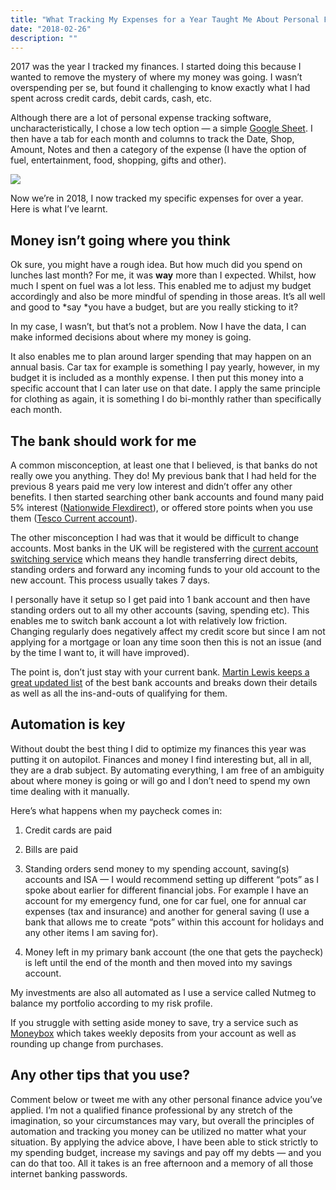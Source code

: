 ```yaml
---
title: "What Tracking My Expenses for a Year Taught Me About Personal Finance"
date: "2018-02-26"
description: ""
---
```


2017 was the year I tracked my finances. I started doing this because I wanted to remove the mystery of where my money was going. I wasn’t overspending per se, but found it challenging to know exactly what I had spent across credit cards, debit cards, cash, etc.

Although there are a lot of personal expense tracking software, uncharacteristically, I chose a low tech option — a simple [Google Sheet](https://www.google.com/sheets/about/). I then have a tab for each month and columns to track the Date, Shop, Amount, Notes and then a category of the expense (I have the option of fuel, entertainment, food, shopping, gifts and other).

![](https://cdn-images-1.medium.com/max/2000/1*xHO8TCWzWqaSueqOiEELQw.jpeg)

Now we’re in 2018, I now tracked my specific expenses for over a year. Here is what I’ve learnt.

## Money isn’t going where you think

Ok sure, you might have a rough idea. But how much did you spend on lunches last month? For me, it was **way** more than I expected. Whilst, how much I spent on fuel was a lot less. This enabled me to adjust my budget accordingly and also be more mindful of spending in those areas. It’s all well and good to *say *you have a budget, but are you really sticking to it?

In my case, I wasn’t, but that’s not a problem. Now I have the data, I can make informed decisions about where my money is going.

It also enables me to plan around larger spending that may happen on an annual basis. Car tax for example is something I pay yearly, however, in my budget it is included as a monthly expense. I then put this money into a specific account that I can later use on that date. I apply the same principle for clothing as again, it is something I do bi-monthly rather than specifically each month.

## The bank should work for me

A common misconception, at least one that I believed, is that banks do not really owe you anything. They do! My previous bank that I had held for the previous 8 years paid me very low interest and didn’t offer any other benefits. I then started searching other bank accounts and found many paid 5% interest ([Nationwide Flexdirect](https://www.nationwide.co.uk/products/current-accounts/flexdirect/features-and-benefits)), or offered store points when you use them ([Tesco Current account](https://www.tescobank.com/current-accounts/)).

The other misconception I had was that it would be difficult to change accounts. Most banks in the UK will be registered with the [current account switching service](https://www.currentaccountswitch.co.uk/Pages/Home.aspx) which means they handle transferring direct debits, standing orders and forward any incoming funds to your old account to the new account. This process usually takes 7 days.

I personally have it setup so I get paid into 1 bank account and then have standing orders out to all my other accounts (saving, spending etc). This enables me to switch bank account a lot with relatively low friction. Changing regularly does negatively affect my credit score but since I am not applying for a mortgage or loan any time soon then this is not an issue (and by the time I want to, it will have improved).

The point is, don’t just stay with your current bank. [Martin Lewis keeps a great updated list](https://www.moneysavingexpert.com/banking/compare-best-bank-accounts) of the best bank accounts and breaks down their details as well as all the ins-and-outs of qualifying for them.

## Automation is key

Without doubt the best thing I did to optimize my finances this year was putting it on autopilot. Finances and money I find interesting but, all in all, they are a drab subject. By automating everything, I am free of an ambiguity about where money is going or will go and I don’t need to spend my own time dealing with it manually.

Here’s what happens when my paycheck comes in:

1. Credit cards are paid

1. Bills are paid

1. Standing orders send money to my spending account, saving(s) accounts and ISA — I would recommend setting up different “pots” as I spoke about earlier for different financial jobs. For example I have an account for my emergency fund, one for car fuel, one for annual car expenses (tax and insurance) and another for general saving (I use a bank that allows me to create “pots” within this account for holidays and any other items I am saving for).

1. Money left in my primary bank account (the one that gets the paycheck) is left until the end of the month and then moved into my savings account.

My investments are also all automated as I use a service called Nutmeg to balance my portfolio according to my risk profile.

If you struggle with setting aside money to save, try a service such as [Moneybox](https://www.moneyboxapp.com/) which takes weekly deposits from your account as well as rounding up change from purchases.

## Any other tips that you use?

Comment below or tweet me with any other personal finance advice you’ve applied. I’m not a qualified finance professional by any stretch of the imagination, so your circumstances may vary, but overall the principles of automation and tracking you money can be utilized no matter what your situation. By applying the advice above, I have been able to stick strictly to my spending budget, increase my savings and pay off my debts — and you can do that too. All it takes is an free afternoon and a memory of all those internet banking passwords.
